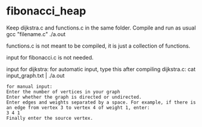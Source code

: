 # fibonacci_heap
Keep dijkstra.c and functions.c in the same folder.
Compile and run as usual
	gcc "filename.c"
	./a.out

functions.c is not meant to be compiled, it is just a collection of functions.

input for fibonacci.c is not needed.

input for dijkstra:
	for automatic input, type this after compiling dijkstra.c:
		cat input_graph.txt | ./a.out
		
	for manual input:
	Enter the number of vertices in your graph
	Enter whether the graph is directed or undirected.
	Enter edges and weights separated by a space. For example, if there is an edge from vertex 3 to vertex 4 of weight 1, enter:
	3 4 1
	Finally enter the source vertex.	
